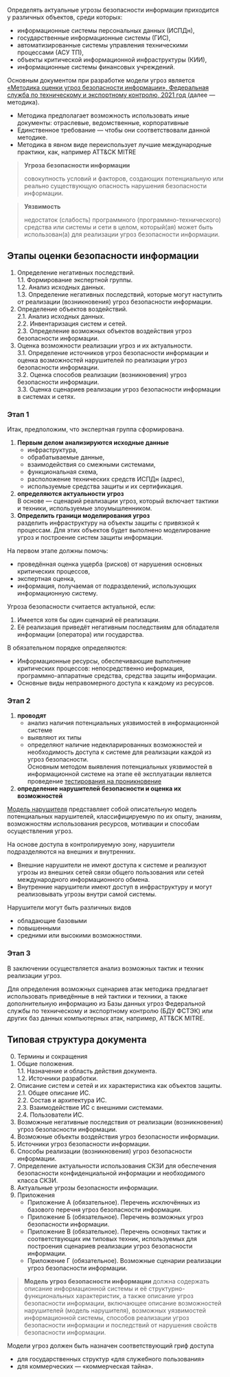 
Определять актуальные угрозы безопасности информации приходится у различных объектов, среди которых:
- информационные системы персональных данных (ИСПДн),
- государственные информационные системы (ГИС),
- автоматизированные системы управления техническими процессами (АСУ ТП),
- объекты критической информационной инфраструктуры (КИИ),
- информационные системы финансовых учреждений.

Основным документом при разработке модели угроз является [ «Методика оценки угроз безопасности информации», Федеральная служба по техническому и экспортному контролю, 2021 год ](https://fstec.ru/dokumenty/vse-dokumenty/spetsialnye-normativnye-dokumenty/metodicheskij-dokument-ot-5-fevralya-2021-g) (далее — методика).

- Методика предполагает возможность использовать иные документы: отраслевые, ведомственные, корпоративные
- Единственное требование — чтобы они соответствовали данной методике.
- Методика в явном виде переиспользует лучшие международные практики, как, например ATT&CK MITRE

> **Угроза безопасности информации**
>
> совокупность условий и факторов, создающих потенциальную или реально существующую опасность нарушения безопасности информации.

> **Уязвимость**
>
> недостаток (слабость) программного (программно-технического) средства или системы и сети в целом, который(ая) может быть использован(а) для реализации угроз безопасности информации.

## Этапы оценки безопасности информации

1. Определение негативных последствий.<br>1.1. Формирование экспертной группы.<br>1.2. Анализ исходных данных.<br>1.3. Определение негативных последствий, которые могут наступить от реализации (возникновения) угроз безопасности информации.
2. Определение объектов воздействий.<br>2.1. Анализ исходных данных.<br>2.2. Инвентаризация систем и сетей.<br>2.3. Определение возможных объектов воздействия угроз безопасности информации.
3. Оценка возможности реализации угроз и их актуальности.<br>3.1. Определение источников угроз безопасности информации и оценка возможностей нарушителей по реализации угроз безопасности информации.<br>3.2. Оценка способов реализации (возникновения) угроз безопасности информации.<br>3.3. Оценка сценариев реализации угроз безопасности информации в системах и сетях.

### Этап 1

Итак, предположим, что экспертная группа сформирована.

1. **Первым делом анализируются исходные данные**
	- инфраструктура,
	- обрабатываемые данные,
	- взаимодействия со смежными системами,
	- функциональная схема,
	- расположение технических средств ИСПДн (адрес),
	- используемые средства защиты и их сертификация.
1. **определяются актуальности угроз**<br>В основе — сценарий реализации угроз, который включает тактики и техники, используемые злоумышленником.
1. **Определить граници моделирования угроз**<br>разделить инфраструктуру на объекты защиты с привязкой к процессам. Для этих объектов будет выполнено моделирование угроз и построение систем защиты информации.

На первом этапе должны помочь:
- проведённая оценка ущерба (рисков) от нарушения основных критических процессов,
- экспертная оценка,
- информация, получаемая от подразделений, использующих информационную систему.

Угроза безопасности считается актуальной, если:
1. Имеется хотя бы один сценарий её реализации.
1. Её реализация приведёт негативным последствиям для обладателя информации (оператора) или государства.

В обязательном порядке определяются:
- Информационные ресурсы, обеспечивающие выполнение критических процессов: непосредственно информация, программно-аппаратные средства, средства защиты информации.
- Основные виды неправомерного доступа к каждому из ресурсов.

### Этап 2

1. **проводят**
	- анализ наличия потенциальных уязвимостей в информационной системе
	- выявляют их типы
	- определяют наличие недекларированных возможностей и необходимость доступа к системе для реализации каждой из угроз безопасности.<br>Основным методом выявления потенциальных уязвимостей в информационной системе на этапе её эксплуатации является проведение <ins>тестирования на проникновение</ins>
2. **определение нарушителей безопасности и оценка их возможностей**<br>

<ins>Модель нарушителя</ins> представляет собой описательную модель потенциальных нарушителей, классифицируемую по их опыту, знаниям, возможностям использования ресурсов, мотивации и способам осуществления угроз.

На основе доступа в контролируемую зону, нарушители подразделяются на внешних и внутренних.
- Внешние нарушители не имеют доступа к системе и реализуют угрозы из внешних сетей связи общего пользования или сетей международного информационного обмена.
- Внутренние нарушители имеют доступ в инфраструктуру и могут реализовывать угрозы внутри самой системы.

Нарушители могут быть различных видов
- обладающие базовыми
- повышенными
- средними или высокими возможностями.

### Этап 3

В заключении осуществляется анализ возможных тактик и техник реализации угроз.

Для определения возможных сценариев атак методика предлагает использовать приведённые в ней тактики и техники, а также дополнительную информацию из Базы данных угроз Федеральной службы по техническому и экспортному контролю (БДУ ФСТЭК) или других баз данных компьютерных атак, например, ATT&CK MITRE.

## Типовая структура документа

0. Термины и сокращения
1. Общие положения.<br>1.1. Назначение и область действия документа.<br>1.2. Источники разработки.
1. Описание систем и сетей и их характеристика как объектов защиты.<br>2.1. Общее описание ИС.<br>2.2. Состав и архитектура ИС.<br>2.3. Взаимодействие ИС с внешними системами.<br>2.4. Пользователи ИС.
1. Возможные негативные последствия от реализации (возникновения) угроз безопасности информации.
1. Возможные объекты воздействия угроз безопасности информации.
1. Источники угроз безопасности информации.
1. Способы реализации (возникновения) угроз безопасности информации.
1. Определение актуальности использования СКЗИ для обеспечения безопасности конфиденциальной информации и необходимого класса СКЗИ.
1. Актуальные угрозы безопасности информации.
1. Приложения
	- Приложение А (обязательное). Перечень исключённых из базового перечня угроз безопасности информации.
	- Приложение Б (обязательное). Перечень возможных угроз безопасности информации.
	- Приложение В (обязательное). Перечень основных тактик и соответствующих им типовых техник, используемых для построения сценариев реализации угроз безопасности информации.
	- Приложение Г (обязательное). Возможные сценарии реализации угроз безопасности информации.

> **Модель угроз безопасности информации** должна содержать описание информационной системы и её структурно-функциональных характеристик, а также описание угроз безопасности информации, включающее описание возможностей нарушителей (модель нарушителя), возможных уязвимостей информационной системы, способов реализации угроз безопасности информации и последствий от нарушения свойств безопасности информации.

Модели угроз должен быть назначен соответствующий гриф доступа
- для государственных структур «для служебного пользования»
- для коммерческих — «коммерческая тайна».
